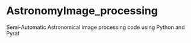 # AstronomyImage_processing
Semi-Automatic Astronomical image processing code using Python and Pyraf
